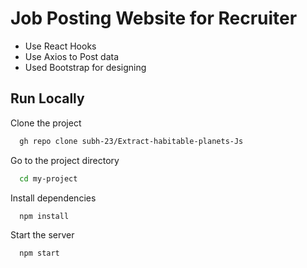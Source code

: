 
# Job Posting Website for Recruiter


- Use React Hooks
- Use Axios to Post data
- Used Bootstrap for designing



## Run Locally

Clone the project

```bash
  gh repo clone subh-23/Extract-habitable-planets-Js
```

Go to the project directory

```bash
  cd my-project
```

Install dependencies

```bash
  npm install
```

Start the server

```bash
  npm start
```
